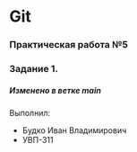 # Git
### Практическая работа №5
### Задание 1.
##### Изменено в ветке main
Выполнил:
* Будко Иван Владимирович
* УВП-311

